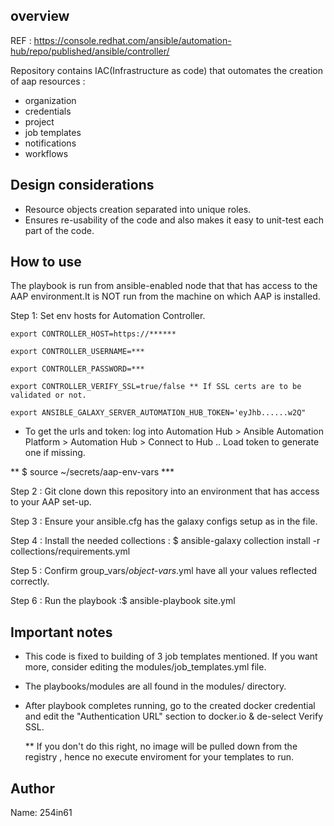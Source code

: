 ## overview

REF : https://console.redhat.com/ansible/automation-hub/repo/published/ansible/controller/

Repository contains IAC(Infrastructure as code) that outomates the creation of aap resources :
- organization
- credentials
- project
- job templates
- notifications
- workflows 

## Design considerations
- Resource objects creation separated into unique roles.
- Ensures re-usability of the code and also makes it easy to unit-test each part of the code.

## How to use

The playbook is run from ansible-enabled node that that has access to the AAP environment.It is NOT run from the machine on which AAP is installed.

Step 1: Set env hosts for Automation Controller.

    export CONTROLLER_HOST=https://******

    export CONTROLLER_USERNAME=***

    export CONTROLLER_PASSWORD=***

    export CONTROLLER_VERIFY_SSL=true/false ** If SSL certs are to be validated or not.

    export ANSIBLE_GALAXY_SERVER_AUTOMATION_HUB_TOKEN='eyJhb......w2Q" 

   - To get the urls and token:
     log into Automation Hub > Ansible Automation Platform  > Automation Hub > Connect to Hub .. Load token to generate one if missing.

   ** $ source ~/secrets/aap-env-vars ***

Step 2 : Git clone down this repository into an environment that has access to your AAP set-up.

Step 3 : Ensure your ansible.cfg has the galaxy configs setup as in the file.

Step 4 : Install the needed collections : $ ansible-galaxy collection install -r collections/requirements.yml

Step 5 : Confirm group_vars/*object-vars*.yml have all your values reflected correctly.

Step 6 : Run the playbook :$ ansible-playbook site.yml


## Important notes

- This code is fixed to building of 3 job templates mentioned. If you want more, consider editing the modules/job_templates.yml file.

- The playbooks/modules are all found in the modules/ directory.

- After playbook completes running, go to the created docker credential and edit the "Authentication URL" section to docker.io & de-select Verify SSL.

  ** If you don't do this right, no image will be pulled down from the registry , hence no execute enviroment for your templates to run.

## Author
Name: 254in61


